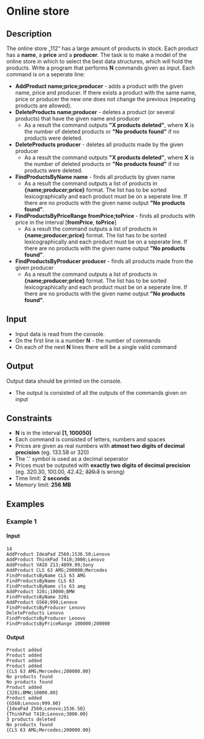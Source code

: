 # Online store

## Description

The online store „112“ has a large amount of products in stock. Each product has a **name**, a **price** and a **producer**. The task is to make a model of the online store in which to select the best data structures, which will hold the products.
Write a program that performs **N** commands given as input. Each command is on a seperate line:

* **AddProduct name;price;producer** - adds a product with the given name, price and producer. If there exists a product with the same name, price or producer the new one does not change the previous (repeating products are allowed).
* **DeleteProducts name;producer** - deletes a product (or several products) that have the given name and producer
  * As a result the command outputs **"X products deleted"**, where **X** is the number of deleted products or **"No products found"** if no products were deleted.
* **DeleteProducts producer** - deletes all products made by the given producer
  * As a result the command outputs **"X products deleted"**, where **X** is the number of deleted products or **"No products found"** if no products were deleted.
* **FindProductsByName name** - finds all products by given name
  * As a result the command outputs a list of products in **{name;producer;price}** format. The list has to be sorted lexicographically and each product must be on a seperate line. If there are no products with the given name output **"No products found"**.
* **FindProductsByPriceRange fromPrice;toPrice** - finds all products with price in the interval [**fromPrice**, **toPrice**]
  * As a result the command outputs a list of products in **{name;producer;price}** format. The list has to be sorted lexicographically and each product must be on a seperate line. If there are no products with the given name output **"No products found"**.
* **FindProductsByProducer producer** - finds all products made from the given producer
  * As a result the command outputs a list of products in **{name;producer;price}** format. The list has to be sorted lexicographically and each product must be on a seperate line. If there are no products with the given name output **"No products found"**.

## Input

* Input data is read from the console.
* On the first line is a number **N** - the number of commands
* On each of the next **N** lines there will be a single valid command

## Output

Output data should be printed on the console.
* The output is consisted of all the outputs of the commands given on input

## Constraints

* **N** is in the interval **[1, 100050]**
* Each command is consisted of letters, numbers and spaces
* Prices are given as real numbers with **atmost two digits of decimal precision** (eg. 133.58 or 320)
* The '.' symbol is used as a decimal seperator
* Prices must be outputed with **exactly two digits of decimal precision** (eg. 320.30, 100.00, 42.42; ~~320.3~~ is wrong)
* Time limit: **2 seconds**
* Memory limit: **256 MB**

## Examples

### Example 1

#### Input

```
14
AddProduct IdeaPad Z560;1536.50;Lenovo
AddProduct ThinkPad T410;3000;Lenovo
AddProduct VAIO Z13;4099.99;Sony
AddProduct CLS 63 AMG;200000;Mercedes
FindProductsByName CLS 63 AMG
FindProductsByName CLS 63
FindProductsByName cls 63 amg
AddProduct 320i;10000;BMW
FindProductsByName 320i
AddProduct G560;999;Lenovo
FindProductsByProducer Lenovo
DeleteProducts Lenovo
FindProductsByProducer Lenovo
FindProductsByPriceRange 100000;200000
```

#### Output

```
Product added
Product added
Product added
Product added
{CLS 63 AMG;Mercedes;200000.00}
No products found
No products found
Product added
{320i;BMW;10000.00}
Product added
{G560;Lenovo;999.00}
{IdeaPad Z560;Lenovo;1536.50}
{ThinkPad T410;Lenovo;3000.00}
3 products deleted
No products found
{CLS 63 AMG;Mercedes;200000.00}
```
